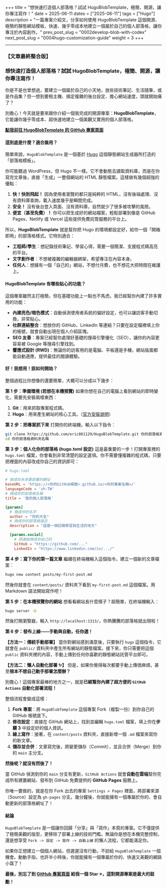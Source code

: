 +++
title = "想快速打造個人部落格？試試 HugoBlobTemplate，極簡、開源，讓你專注寫作！"
date = 2025-06-11
dates = ["2025-06-11"]
tags = ["Hugo"]
description = "一篇專案介紹文，分享如何使用 HugoBlobTemplate 這個開源、極簡的靜態網站模板，快速、幾乎零成本地建立一個屬於自己的個人部落格，讓你專注於內容創作。"
prev_post_slug = "0002develop-blob-with-codex"
next_post_slug = "0004hugo-customization-guide"
weight = 3
+++

-----

### **【文章最終整合版】**

### **想快速打造個人部落格？試試 HugoBlobTemplate，極簡、開源，讓你專注寫作！**

你是不是也曾想過，要建立一個屬於自己的小天地，放些技術筆記、生活隨筆，或是作品集？但一想到要租主機、搞定複雜的後台設定、擔心網站速度，頭就開始痛了？

別擔心！今天就是要來跟你介紹一個我完成的開源專案：**HugoBlobTemplate**，它能讓你幾乎零成本、超快速地建立一個美觀又實用的個人部落格。

**[點我前往 HugoBlobTemplate 的 GitHub 專案頁面](https://github.com/eric861129/HugoBlobTemplate)**

#### **這到底是什麼？適合誰用？**

簡單來說，`HugoBlobTemplate` 是一個基於 [Hugo](https://gohugo.io/) 這個靜態網站生成器所打造的「部落格模板」。

你可能聽過 WordPress，但 Hugo 不一樣。它不會動態去讀取資料庫，而是在你寫完文章後，直接「生成」一整個網站的 HTML 靜態檔案。這樣做有幾個超強的優點：

1.  **快！快到飛起！** 因為使用者瀏覽的都只是純粹的 HTML，沒有後端處理、沒有資料庫查詢，載入速度幾乎是瞬間完成。
2.  **安全！** 沒有後台登入頁面、沒有資料庫，自然就少了很多被攻擊的風險。
3.  **便宜（甚至免費）！** 你可以把生成好的網站檔案，輕鬆部署到像是 GitHub Pages、Netlify 或 Vercel 這些提供免費託管服務的平台上。

所以，**HugoBlobTemplate** 就是幫你把 Hugo 的環境都設定好，給你一個「開箱即用」的部落格樣式。它特別適合：

  * **工程師/學生**：想記錄技術筆記、學習心得，需要一個簡潔、支援程式碼高亮的平台。
  * **文字創作者**：不想被複雜的編輯器綁架，希望專注在內容本身。
  * **任何人**：想擁有一個「自己的」網站，不想付月費，也不想花大把時間在維護上。

#### **HugoBlobTemplate 有哪些貼心的功能？**

這個專案雖然主打極簡，但在基礎功能上一點也不馬虎。我已經幫你內建了許多實用的功能：

  * **內建亮色/暗色模式**：自動偵測使用者系統的偏好設定，也可以讓訪客手動切換，非常貼心。
  * **社群連結整合**：想放你的 GitHub、LinkedIn 等連結？只要在設定檔裡填上你的帳號，就會自動出現在個人介紹區塊。
  * **SEO 友善**：專案已經幫你處理好基礎的搜尋引擎優化（SEO），讓你的內容更容易被 Google 等搜尋引擎找到。
  * **響應式設計 (RWD)**：無論你的訪客用的是電腦、平板還是手機，網站版面都能自動適應，提供最佳的閱讀體驗。

#### **好！我想用！該如何開始？**

整個過程比你想像的還要簡單，大概可以分成以下幾步：

**第 1 步：準備環境 (若想在本機預覽)**
如果你想在自己的電腦上看到網站的即時變化，需要先安裝兩樣東西：

1.  **Git**：用來抓取專案程式碼。
2.  **Hugo**：用來產生網站的核心工具。（[官方安裝說明](https://gohugo.io/installation/)）

**第 2 步：把專案抓下來**
打開你的終端機，輸入以下指令：

```bash
git clone https://github.com/eric861129/HugoBlobTemplate.git 你的部落格資料夾名稱
cd 你的部落格資料夾名稱
```

**第 3 步：個人化你的部落格 (hugo.toml 設定)**
這是最重要的一步！打開專案裡的 `hugo.toml` 檔案，你會看到非常清楚的設定選項。你不需要懂複雜的程式碼，只要把裡面的內容改成你自己的資訊即可：

```toml
# hugo.toml

# 換成你未來要部署的網址
baseURL = 'https://<你的GitHub帳號>.github.io/<你的專案名稱>/'
languageCode = 'zh-TW'
# 換成你的部落格名稱
title = '我的個人部落格'

[params]
  # 換成你的名字
  author = "你的大名"
  # 換成你的部落格描述
  description = "這是一個記錄學習與生活的地方"

  [params.social]
    # 把連結換成你自己的
    GitHub = "https://github.com/..."
    LinkedIn = "https://www.linkedin.com/in/.../"
```

**第 4 步：寫下你的第一篇文章**
繼續在終端機輸入這個指令，建立一個新的文章檔案：

```bash
hugo new content posts/my-first-post.md
```

然後你就會在 `content/posts/` 資料夾下看到 `my-first-post.md` 這個檔案。用 Markdown 語法開始寫作吧！

**第 5 步：在本機預覽你的網站**
想看看網站長什麼樣子？超簡單，在終端機輸入：

```bash
hugo server -D
```

然後打開瀏覽器，輸入 `http://localhost:1313/`，你熱騰騰的部落格就出現啦！

**第 6 步：發布上線——手動與自動，任你選！**

**【方法一：傳統手動部署】**
當你對網站感到滿意後，只要執行 `hugo` 這個指令，它就會在 `public/` 資料夾中產生所有網站的靜態檔案。接下來，你只需要把這個 `public` 資料夾裡的內容，手動上傳到任何你喜歡的靜態網站託管平台即可。

**【方法二：懶人自動化部署 ✨】**
但是，如果你覺得每次都要手動上傳很麻煩，甚至**根本不想自己動手部署怎麼辦？**

別擔心！這個專案最棒的地方之一，就是**已經幫你內建了超方便的 `GitHub Actions` 自動化部署流程！**

整個流程會變成這樣：

1.  **Fork 專案**：將 `HugoBlobTemplate` 這個專案 Fork（複製一份）到你自己的 GitHub 帳號底下。
2.  **修改設定**：直接在 GitHub 網站上，找到並編輯 `hugo.toml` 檔案，填上你在**步驟 3** 中設定好的個人資訊。
3.  **線上寫作**：接著，在 `content/posts` 資料夾，直接新增一個 `.md` 檔案來寫你的新文章。
4.  **儲存並合併**：文章寫完後，將變更儲存（Commit），並且合併（Merge）到你的 `main` 主分支。

**然後呢？就沒有然後了！**

當 GitHub 偵測到你的 `main` 分支有更新，`GitHub Actions` 就會**自動在雲端**幫你完成所有建置網站、發布到 GitHub 免費提供的 **GitHub Pages** 服務上。

你唯一要做的，就是在你 Fork 出去的專案 `Settings > Pages` 裡面，將部署來源（Source）設定為 `gh-pages` 分支。幾分鐘後，你就能擁有一個專屬於你的、會自動更新的部落格網址了！

#### **結論**

`HugoBlobTemplate` 是一個讓你回歸「分享」與「寫作」本質的專案。它不僅提供了極簡美觀的版型，更移除了部署上線的技術門檻。無論你是想在本機完整控制，還是想享受 `Fork -> 設定 -> 寫作 -> 自動上線` 的懶人流程，它都能滿足你。

如果你正想建立一個個人網站，但遲遲沒有行動，不妨給 `HugoBlobTemplate` 一個機會。動動手指，也許半小時後，你就能擁有一個專屬於你的、快速又美觀的網路小窩了！

**最後，別忘了到 [GitHub 專案頁面](https://github.com/eric861129/HugoBlobTemplate) 給我一個 Star ⭐，這對開源專案是最大的鼓勵！**
